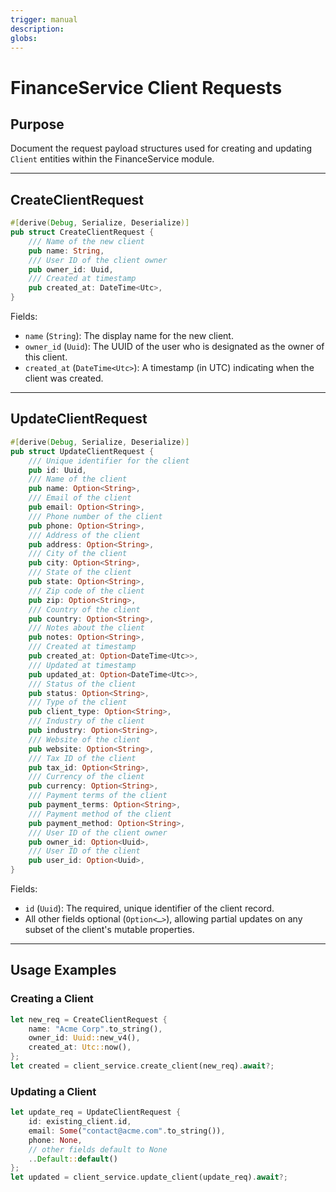 ```yaml
---
trigger: manual
description:
globs:
---
```

# FinanceService Client Requests

## Purpose
Document the request payload structures used for creating and updating `Client` entities within the FinanceService module.

---

## CreateClientRequest

```rust
#[derive(Debug, Serialize, Deserialize)]
pub struct CreateClientRequest {
    /// Name of the new client
    pub name: String,
    /// User ID of the client owner
    pub owner_id: Uuid,
    /// Created at timestamp
    pub created_at: DateTime<Utc>,
}
```

Fields:
- `name` (`String`): The display name for the new client.
- `owner_id` (`Uuid`): The UUID of the user who is designated as the owner of this client.
- `created_at` (`DateTime<Utc>`): A timestamp (in UTC) indicating when the client was created.

---

## UpdateClientRequest

```rust
#[derive(Debug, Serialize, Deserialize)]
pub struct UpdateClientRequest {
    /// Unique identifier for the client
    pub id: Uuid,
    /// Name of the client
    pub name: Option<String>,
    /// Email of the client
    pub email: Option<String>,
    /// Phone number of the client
    pub phone: Option<String>,
    /// Address of the client
    pub address: Option<String>,
    /// City of the client
    pub city: Option<String>,
    /// State of the client
    pub state: Option<String>,
    /// Zip code of the client
    pub zip: Option<String>,
    /// Country of the client
    pub country: Option<String>,
    /// Notes about the client
    pub notes: Option<String>,
    /// Created at timestamp
    pub created_at: Option<DateTime<Utc>>,
    /// Updated at timestamp
    pub updated_at: Option<DateTime<Utc>>,
    /// Status of the client
    pub status: Option<String>,
    /// Type of the client
    pub client_type: Option<String>,
    /// Industry of the client
    pub industry: Option<String>,
    /// Website of the client
    pub website: Option<String>,
    /// Tax ID of the client
    pub tax_id: Option<String>,
    /// Currency of the client
    pub currency: Option<String>,
    /// Payment terms of the client
    pub payment_terms: Option<String>,
    /// Payment method of the client
    pub payment_method: Option<String>,
    /// User ID of the client owner
    pub owner_id: Option<Uuid>,
    /// User ID of the client
    pub user_id: Option<Uuid>,
}
```

Fields:
- `id` (`Uuid`): The required, unique identifier of the client record.
- All other fields optional (`Option<…>`), allowing partial updates on any subset of the client's mutable properties.

---

## Usage Examples

### Creating a Client
```rust
let new_req = CreateClientRequest {
    name: "Acme Corp".to_string(),
    owner_id: Uuid::new_v4(),
    created_at: Utc::now(),
};
let created = client_service.create_client(new_req).await?;
```  

### Updating a Client
```rust
let update_req = UpdateClientRequest {
    id: existing_client.id,
    email: Some("contact@acme.com".to_string()),
    phone: None,
    // other fields default to None
    ..Default::default()
};
let updated = client_service.update_client(update_req).await?;
```
